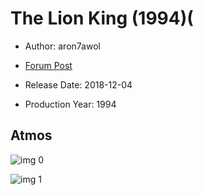 # The Lion King (1994)(

* Author: aron7awol

* [Forum Post](https://www.avsforum.com/threads/bass-eq-for-filtered-movies.2995212/post-57241250)

* Release Date: 2018-12-04
* Production Year: 1994

## Atmos

![img 0](https://i.imgur.com/GeCISqe.jpg)

![img 1](https://i.imgur.com/flmvCrW.jpg)

